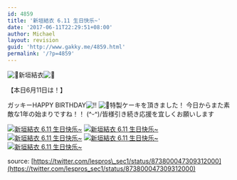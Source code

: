 ```yaml
---
id: 4859
title: '新垣結衣 6.11 生日快乐~'
date: '2017-06-11T22:29:51+08:00'
author: Michael
layout: revision
guid: 'http://www.gakky.me/4859.html'
permalink: '/?p=4859'
---
```


![🚁](https://abs.twimg.com/emoji/v2/72x72/1f681.png "直升机")新垣結衣![🚁](https://abs.twimg.com/emoji/v2/72x72/1f681.png "直升机")

【本日6月11日は！】

ガッキーHAPPY BIRTHDAY![‼️](https://abs.twimg.com/emoji/v2/72x72/203c.png "双感叹号") ![🎂](https://abs.twimg.com/emoji/v2/72x72/1f382.png "生日蛋糕")特製ケーキを頂きました！ 今日からまた素敵な1年の始まりですね！！ (^-^)/皆様引き続き応援を宜しくお願いします

[![新垣結衣 6.11 生日快乐~](http://www.yui-aragaki.org/wp-content/uploads/2017/06/DCAcRgAV0AA_XWp.jpg)](http://www.yui-aragaki.org/wp-content/uploads/2017/06/DCAcRgAV0AA_XWp.jpg) [![新垣結衣 6.11 生日快乐~](http://www.yui-aragaki.org/wp-content/uploads/2017/06/DCAcRgKVwAAv88z.jpg)](http://www.yui-aragaki.org/wp-content/uploads/2017/06/DCAcRgKVwAAv88z.jpg) [![新垣結衣 6.11 生日快乐~](http://www.yui-aragaki.org/wp-content/uploads/2017/06/DCAcRglU0AEbL3w.jpg)](http://www.yui-aragaki.org/wp-content/uploads/2017/06/DCAcRglU0AEbL3w.jpg) [![新垣結衣 6.11 生日快乐~](http://www.yui-aragaki.org/wp-content/uploads/2017/06/DCAcRgYUAAEZpmF.jpg)](http://www.yui-aragaki.org/wp-content/uploads/2017/06/DCAcRgYUAAEZpmF.jpg) [![新垣結衣 6.11 生日快乐~](http://www.yui-aragaki.org/wp-content/uploads/2017/06/DCBcf1IUMAE4QLk.jpg)](http://www.yui-aragaki.org/wp-content/uploads/2017/06/DCBcf1IUMAE4QLk.jpg)

source: [https://twitter.com/lespros\_sec1/status/873800047309312000](https://twitter.com/lespros_sec1/status/873800047309312000)